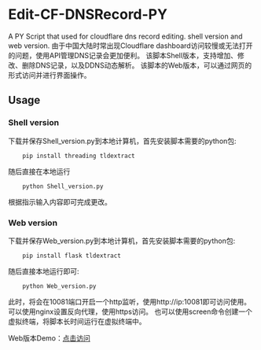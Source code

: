 # Edit-CF-DNSRecord-PY
A PY Script that used for cloudflare dns record editing. shell version and web version.
由于中国大陆时常出现Cloudflare dashboard访问较慢或无法打开的问题，使用API管理DNS记录会更加便利。
该脚本Shell版本，支持增加、修改、删除DNS记录，以及DDNS动态解析。
该脚本的Web版本，可以通过网页的形式访问并进行界面操作。


## Usage

### Shell version
下载并保存Shell_version.py到本地计算机，首先安装脚本需要的python包:

        pip install threading tldextract
随后直接在本地运行

        python Shell_version.py

根据指示输入内容即可完成更改。

### Web version
下载并保存Web_version.py到本地计算机，首先安装脚本需要的python包:

        pip install flask tldextract

随后直接本地运行即可:

        python Web_version.py

此时，将会在10081端口开启一个http监听，使用http://ip:10081即可访问使用。可以使用nginx设置反向代理，使用https访问。
也可以使用screen命令创建一个虚拟终端，将脚本长时间运行在虚拟终端中。

Web版本Demo：[点击访问](https://cf-dns-edit.fanxuepai.cn/)
